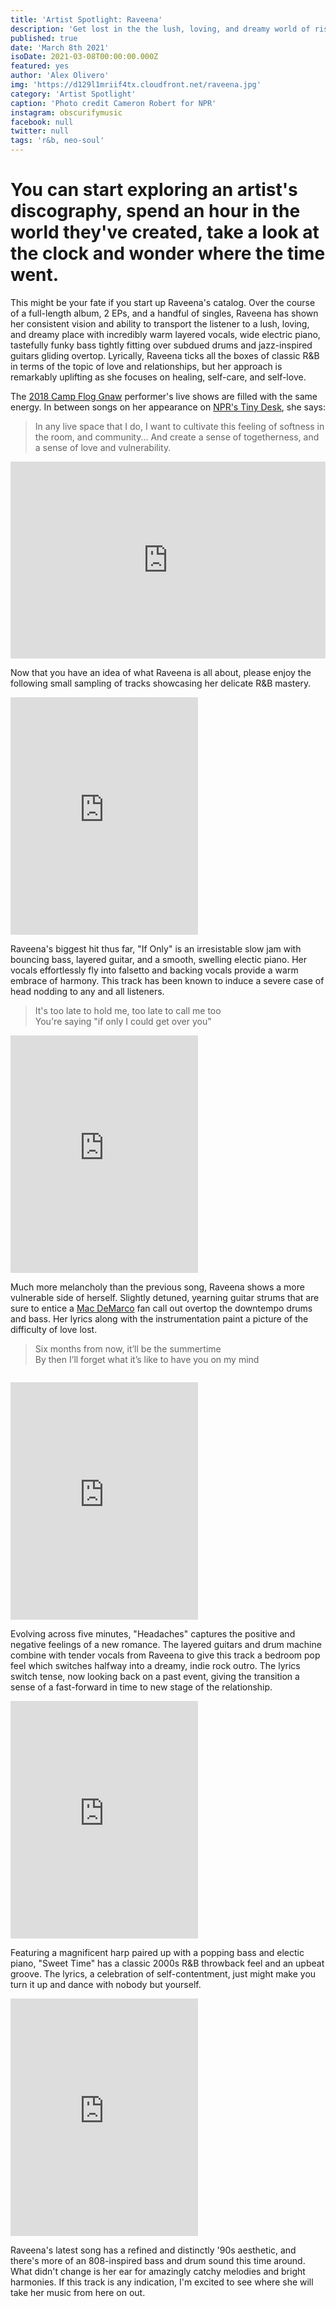 ```yaml
---
title: 'Artist Spotlight: Raveena'
description: 'Get lost in the the lush, loving, and dreamy world of rising star Raveena Aurora.'
published: true
date: 'March 8th 2021'
isoDate: 2021-03-08T00:00:00.000Z
featured: yes
author: 'Alex Olivero'
img: 'https://d129l1mriif4tx.cloudfront.net/raveena.jpg'
category: 'Artist Spotlight'
caption: 'Photo credit Cameron Robert for NPR'
instagram: obscurifymusic
facebook: null
twitter: null
tags: 'r&b, neo-soul'
---
```


# You can start exploring an artist's discography, spend an hour in the world they've created, take a look at the clock and wonder where the time went.

This might be your fate if you start up Raveena's catalog. Over the course of a full-length album, 2 EPs, and a handful of singles, Raveena has shown her consistent vision and ability to transport the listener to a lush, loving, and dreamy place with incredibly warm layered vocals, wide electric piano, tastefully funky bass tightly fitting over subdued drums and jazz-inspired guitars gliding overtop. Lyrically, Raveena ticks all the boxes of classic R&B in terms of the topic of love and relationships, but her approach is remarkably uplifting as she focuses on healing, self-care, and self-love.

The [2018 Camp Flog Gnaw](https://earmilk.com/2018/11/14/6-standout-up-and-coming-acts-from-this-years-camp-flog-gnaw-carnival/) performer's live shows are filled with the same energy. In between songs on her appearance on [NPR's Tiny Desk](https://www.youtube.com/embed/pre9lE3Wa78), she says:

> In any live space that I do, I want to cultivate this feeling of softness in the room, and community... And create a sense of togetherness, and a sense of love and vulnerability.

<iframe width="100%" style="max-width: 550px" height="315" src="https://www.youtube.com/embed/pre9lE3Wa78" frameborder="0" allow="accelerometer; autoplay; clipboard-write; encrypted-media; gyroscope; picture-in-picture" allowfullscreen></iframe>


Now that you have an idea of what Raveena is all about, please enjoy the following small sampling of tracks showcasing her delicate R&B mastery.


<iframe src="https://open.spotify.com/embed/track/4jyU03J2YOhRxgOHit2auK" width="300" height="380" frameborder="0" allowtransparency="true" allow="encrypted-media"></iframe>

Raveena's biggest hit thus far, "If Only" is an irresistable slow jam with bouncing bass, layered guitar, and a smooth, swelling electic piano.
Her vocals effortlessly fly into falsetto and backing vocals provide a warm embrace of harmony. This track has been known to induce a severe case of head nodding to any and all listeners.

> It's too late to hold me, too late to call me too
<br/>You're saying "if only I could get over you"


<iframe src="https://open.spotify.com/embed/track/2qhahbZ5iMNmKIFCcVDGur" width="300" height="380" frameborder="0" allowtransparency="true" allow="encrypted-media"></iframe>

Much more melancholy than the previous song, Raveena shows a more vulnerable side of herself. Slightly detuned, yearning guitar strums that are sure to entice a [Mac DeMarco](https://open.spotify.com/artist/3Sz7ZnJQBIHsXLUSo0OQtM?si=NSV9_0r3QdKbiS6Lt05yHA) fan call out overtop the downtempo drums and bass. Her lyrics along with the instrumentation paint a picture of the difficulty of love lost.

> Six months from now, it’ll be the summertime
<br/>By then I’ll forget what it’s like to have you on my mind

<div style="margin: 2em auto">
  <!-- ObscurifyMusic_S2S_Leaderboard_ROS_BTF -->
  <div id="bsa-zone_1597164587977-6_123456"></div>
</div>

<iframe src="https://open.spotify.com/embed/track/4MNu1bSmyV3S4Y2MJMGrrP" width="300" height="380" frameborder="0" allowtransparency="true" allow="encrypted-media"></iframe>

Evolving across five minutes, "Headaches" captures the positive and negative feelings of a new romance. The layered guitars and drum machine combine with tender vocals from Raveena to give this track a bedroom pop feel which switches halfway into a dreamy, indie rock outro. The lyrics switch tense, now looking back on a past event, giving the transition a sense of a fast-forward in time to new stage of the relationship.


<iframe src="https://open.spotify.com/embed/track/3wv9jIR1DAGxTRMm1kH6GL" width="300" height="380" frameborder="0" allowtransparency="true" allow="encrypted-media"></iframe>

Featuring a magnificent harp paired up with a popping bass and electic piano, "Sweet Time" has a classic 2000s R&B throwback feel and an upbeat groove. The lyrics, a celebration of self-contentment, just might make you turn it up and dance with nobody but yourself.


<iframe src="https://open.spotify.com/embed/track/2NDMLu8ZNrAsAsPAoW5VOx" width="300" height="380" frameborder="0" allowtransparency="true" allow="encrypted-media"></iframe>

Raveena's latest song has a refined and distinctly '90s aesthetic, and there's more of an 808-inspired bass and drum sound this time around. What didn't change is her ear for amazingly catchy melodies and bright harmonies. If this track is any indication, I'm excited to see where she will take her music from here on out.